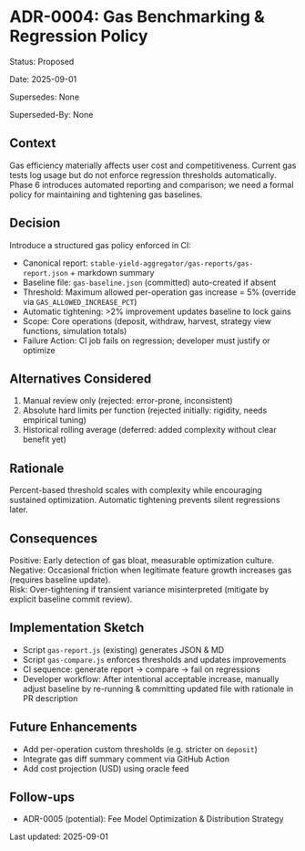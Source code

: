 # ADR-0004: Gas Benchmarking & Regression Policy

Status: Proposed

Date: 2025-09-01

Supersedes: None

Superseded-By: None

## Context

Gas efficiency materially affects user cost and competitiveness. Current gas tests log usage but do not enforce regression thresholds automatically. Phase 6 introduces automated reporting and comparison; we need a formal policy for maintaining and tightening gas baselines.

## Decision

Introduce a structured gas policy enforced in CI:

- Canonical report: `stable-yield-aggregator/gas-reports/gas-report.json` + markdown summary
- Baseline file: `gas-baseline.json` (committed) auto-created if absent
- Threshold: Maximum allowed per-operation gas increase = 5% (override via `GAS_ALLOWED_INCREASE_PCT`)
- Automatic tightening: >2% improvement updates baseline to lock gains
- Scope: Core operations (deposit, withdraw, harvest, strategy view functions, simulation totals)
- Failure Action: CI job fails on regression; developer must justify or optimize

## Alternatives Considered

1. Manual review only (rejected: error-prone, inconsistent)
1. Absolute hard limits per function (rejected initially: rigidity, needs empirical tuning)
1. Historical rolling average (deferred: added complexity without clear benefit yet)

## Rationale

Percent-based threshold scales with complexity while encouraging sustained optimization. Automatic tightening prevents silent regressions later.

## Consequences

Positive: Early detection of gas bloat, measurable optimization culture.  
Negative: Occasional friction when legitimate feature growth increases gas (requires baseline update).  
Risk: Over-tightening if transient variance misinterpreted (mitigate by explicit baseline commit review).

## Implementation Sketch

- Script `gas-report.js` (existing) generates JSON & MD
- Script `gas-compare.js` enforces thresholds and updates improvements
- CI sequence: generate report -> compare -> fail on regressions
- Developer workflow: After intentional acceptable increase, manually adjust baseline by re-running & committing updated file with rationale in PR description

## Future Enhancements

- Add per-operation custom thresholds (e.g. stricter on `deposit`)
- Integrate gas diff summary comment via GitHub Action
- Add cost projection (USD) using oracle feed

## Follow-ups

- ADR-0005 (potential): Fee Model Optimization & Distribution Strategy

Last updated: 2025-09-01
